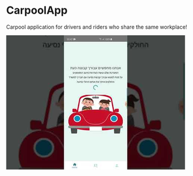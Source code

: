 # CarpoolApp
Carpool application for drivers and riders who share the same workplace!

[![Alt text for your video](https://github.com/NaamaDayan/CarpoolApp/blob/main/screenshot.jpg)](https://github.com/NaamaDayan/CarpoolApp/blob/main/Demonstration.mp4)



